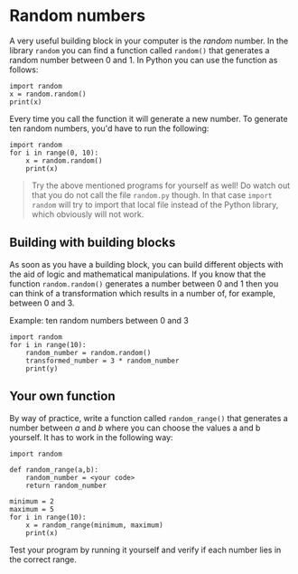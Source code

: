# Random numbers

A very useful building block in your computer is the *random* number. In the library `random` you can find a function called `random()` that generates a random number between 0 and 1. In Python you can use the function as follows:

    import random
    x = random.random()
    print(x)

Every time you call the function it will generate a new number. To generate ten random numbers, you'd have to run the following:

    import random
    for i in range(0, 10):
        x = random.random()
        print(x)

> Try the above mentioned programs for yourself as well! Do watch out that you do not call the file `random.py` though. In that case `import random` will try to import that local file instead of the Python library, which obviously will not work.

## Building with building blocks

As soon as you have a building block, you can build different objects with the aid of logic and mathematical manipulations. If you know that the function `random.random()` generates a number between 0 and 1 then you can think of a transformation which results in a number of, for example, between 0 and 3.

Example: ten random numbers between 0 and 3

    import random
    for i in range(10):
        random_number = random.random()
        transformed_number = 3 * random_number
        print(y)

## Your own function

By way of practice, write a function called `random_range()` that generates a number between *a* and *b* where you can choose the values a and b yourself. It has to work in the following way:

    import random

    def random_range(a,b):
        random_number = <your code>
        return random_number

    minimum = 2
    maximum = 5
    for i in range(10):
        x = random_range(minimum, maximum)
        print(x)

Test your program by running it yourself and verify if each number lies in the correct range.
